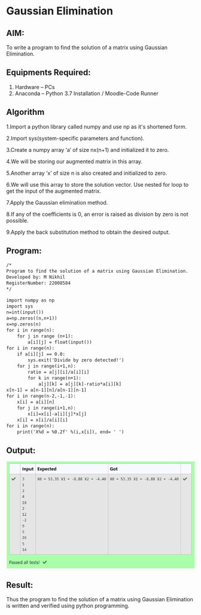 # Gaussian Elimination

## AIM:
To write a program to find the solution of a matrix using Gaussian Elimination.

## Equipments Required:
1. Hardware – PCs
2. Anaconda – Python 3.7 Installation / Moodle-Code Runner

## Algorithm
1.Import a python library called numpy and use np as it's shortened form.

2.Import sys(system-specific parameters and function).

3.Create a numpy array ‘a’ of size nx(n+1) and initialized it to zero.

4.We will be storing our augmented matrix in this array.

5.Another array ‘x’ of size n is also created and initialized to zero.

6.We will use this array to store the solution vector. Use nested for loop to get the input of the augmented matrix.

7.Apply the Gaussian elimination method.

8.If any of the coefficients is 0, an error is raised as division by zero is not possible.

9.Apply the back substitution method to obtain the desired output.


## Program:
```
/*
Program to find the solution of a matrix using Gaussian Elimination.
Developed by: M Nikhil
RegisterNumber: 22008584
*/
```
```
import numpy as np
import sys
n=int(input())
a=np.zeros((n,n+1))
x=np.zeros(n)
for i in range(n):
    for j in range (n+1):
        a[i][j] = float(input())
for i in range(n):
    if a[i][j] == 0.0:
        sys.exit('Divide by zero detected!')
    for j in range(i+1,n):
        ratio = a[j][i]/a[i][i]
        for k in range(n+1):
            a[j][k] = a[j][k]-ratio*a[i][k]
x[n-1] = a[n-1][n]/a[n-1][n-1]
for i in range(n-2,-1,-1):
    x[i] = a[i][n]
    for j in range(i+1,n):
        x[i]=x[i]-a[i][j]*x[j]
    x[i] = x[i]/a[i][i]
for i in range(n):
    print('X%d = %0.2f' %(i,x[i]), end= ' ')
```

## Output:
![gaussian elimination](/gs%20el.png)


## Result:
Thus the program to find the solution of a matrix using Gaussian Elimination is written and verified using python programming.

